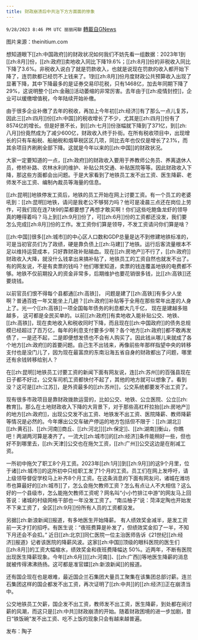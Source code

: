 ```yaml
---
title: 财政崩溃后中共治下方方面面的惨象
---
```

`9/28/2023 8:46 PM UTC 丽丽闲聊` [轉載自GNews](https://gnews.org/articles/1753744)

图片来源：theinitium.com

想知道眼下[[zh:中国政府]]的财政状况如何我们不妨先看一组数据：2023年1到[[zh:8月]]份，[[zh:政府]]卖地收入同比下降19.6%；[[zh:8月]]份的非税收入同比下降了3.6%。非税收入说白了就是罚款收入，也就是说现在罚款的收入都开始下降了，连罚款都已经罚不上钱来了。1到[[zh:8月]]份月度财政公共预算收入出现了显著下降，其中下降最多的是证券交易印花税，只有1468亿，加去年同期下降了29%，这说明整个[[zh:金融]]活动萎缩的非常厉害。去年由于[[zh:疫情封控]]，企业可以缓缴增值税，今年陆续开始补缴。

由于很多企业补缴了去年的税收，再加上今年初[[zh:经济]]有了那么一点儿复苏，因此三[[zh:四月]]份[[zh:中国]]的税收增长了不少，尤其是[[zh:四月]]份有了8574亿的增长。但是好景不长，到[[zh:七月]]份涨幅就下降到了371亿，到[[zh:八月]]份竟然成为了减少600亿，财政收入终于扑街。在所有税收项目中，出现增长的只有车船税、船舶税和烟草税区区几项，同比去年也仅仅是增长了2.1%，而其余项目齐刷刷全部下降。这就是今年以来的[[zh:中国]]的财政状况。

大家一定要知道的一点，[[zh:政府]]的财政收入要用于养教师公务员、养离退休人员，修桥补路、农林水利的维护、补贴公共交通、补贴医院等等。因此财政收入下降，那这些方面都会出问题。于是大家看到了地铁员工发不出工资、医生降薪、老师发不出工资、编制內裁员等海量的信息。

[[zh:昆明]]地铁停发工资后，地铁的员工开始在网上讨要工资。有一个员工的老婆吼到：[[zh:昆明]]地铁，请问是我老公不够努力吗？他可是凌晨三点还在岗位上劳作，可我们现在连7块9的菜都要想了再想才敢买啊！你们这些吃鲍鱼龙虾的领导真的睡得着吗？马上到[[zh:9月]]份了，可[[zh:6月]]份的工资都还没发，我们要怎么完成[[zh:8月]]份的工作。发工资你们算是领导，不发工资请问你们算是啥？

[[zh:中国]]很多[[zh:城市]]的中心区人口数和GDP总量是达不到修建地铁标准的，可是当初官员们为了政绩，硬是靠负债上[[zh:马建]]了地铁。运行后客流量根本不足以维持运营成本，只好靠财政补贴输血。现在[[zh:房地产]]不行了，[[zh:政府]]财政收入大降，就没什么钱拿出来搞补贴了，地铁员工的工资自然也就发不出了。有的网友说，不是有卖票的钱吗？他们哪里知道，卖票的钱连覆盖地铁的电费都不够。地铁不仅前期投入的资金非常多，后期维护也要花销很多钱，比[[zh:高铁]]还要烧钱。

以前官员们恨不得每个县都通[[zh:高铁]]， 问题是建了[[zh:高铁]]有多少人坐啊？普通百姓一年又能坐上几趟？[[zh:政府]]补贴等于全用在那些常年出差的人身上了。光一个[[zh:高铁]]一项全国每年债务的利息都大几千亿， 现在是建越多赔越多， 这可都是全民买单的。以前[[zh:政府]]有卖地收入能补贴公交、地铁、[[zh:高铁]]，现在卖地收入和税收同时下降，而且现在[[zh:中国政府]]的债务总规模已经超过了百万亿，每年的利息支付要多少啊？各个地方[[zh:政府]]都不敢再发债了，一是还不起，二是即便想发债也不会有人购买了。因此钱从哪儿来就成了各个地方[[zh:政府]]的首要问题。自己生不出钱来，再像前些年那样指望中央的转移支付也是没门儿了，因为现在最富庶的东南沿海五省自身的财政都出了问题，哪里还有余钱转移给别人？

在[[zh:昆明]]地铁员工讨要工资的新闻下面有网友说，连[[zh:苏州]]的百强县现在日子都不好过，公交车司机工资都快付不起了，其他的地方就可以想象了。看到没？这可是[[zh:江苏]]，是外资最多的[[zh:苏州]]，公交系统都要发不出工资了。

现有很多市政项目是靠财政拨款运营的，比如公交、地铁、公立医院、公立[[zh:教育]]。那么在土地财政收入下降的大背景下，对于那些高杠杆拉抬[[zh:房地产]]的地方[[zh:政府]]，出现公交发不出工资、地铁发不出工资、医院降薪、教师降薪等情况是必然的。今年爆出公交车破产停运的地方包括但不限于：[[zh:湖北]][[zh:黄石]]、[[zh:河南]]商丘、[[zh:河北]][[zh:保定]]、[[zh:湖南]]衡山，你瞧吧！两湖两河算是凑齐了。一流大[[zh:城市]]的[[zh:经济]]条件能稍好一些，但也好不到哪里去，[[zh:天津]]公交也在拖欠工资，[[zh:广州]]公交这边是在削减工资。

一所初中拖欠了职工8个月工资。2023年[[zh:1月]]到[[zh:9月]]的这9个月里，位于诸[[zh:城市]]的这所初中只给职工发了1个月的工资。员工们在网上发呼吁，请上级领导督促学校马上补齐8个月工资。在这条消息的下面有网友问，诸城在潍坊市也算最好的[[zh:城市]]了，怎么会拖欠教师工资？怎么有点让人不大相信？这么好的一个县级市，怎么能拖欠教师工资呢？网名叫“小小竹排江中游”的网友马上回答说：诸城的村级网格干部也一年没发工资了。“南瓜柚子”说：菏泽定陶也开始发不下来工资了，全区[[zh:9月]]份所有人员的工资都没发。

另据[[zh:新浪新闻]]报道，有多地医生开始降薪。 有人绩效奖金减半，是发工资前一天才打的招呼。有医生说：“夜班费算是补发了，但绩效奖金扣了一半，不知下月还会不会扣。” 近日[[zh:北京]]同仁医院一位主治医师告诉《21世纪[[zh:经济]]报道》记者该医院的降薪风波。这家[[zh:中国]]顶级的眼科医院的医生们[[zh:8月]]的工资大幅缩水，绩效奖金和夜班费降幅达 50%。近两年，不断有医院出现医生降薪现象。今年[[zh:6月]][[zh:河南]]、[[zh:广西]]等地医生降薪的消息就被传得沸沸扬扬。这可都是准官媒[[zh:新浪新闻]]的报道。

还有国企现在也是艰难，最近国企兰石集团大量员工聚集在该集团总部讨薪。连兰石集团这样的国企都发不出工资，再次证明了[[zh:中共]]的[[zh:经济]]正在崩溃当中。

公交地铁员工欠薪，国企发不出工资，教师发不出工资，医生降薪，到处都在闹讨薪的风潮，而这只是[[zh:中共]]财政崩溃的开始。随着财政困境的进一步加剧，昔日“铁饭碗”发不出工资、吃不上饭的现象只会有越来越普遍。

发布：陶子
